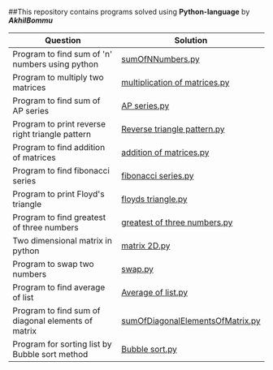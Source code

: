 ##This repository contains programs solved using **Python-language** by _**AkhilBommu**_

  Question | Solution
---------- | -------------
Program to find sum of 'n' numbers using python | [sumOfNNumbers.py](https://github.com/akhilbommu/Python-Programs/blob/master/sumOfNNumbers.py) 
Program to multiply two matrices | [multiplication of matrices.py](https://github.com/akhilbommu/Python-Programs/blob/master/multiplication%20of%20matrices.py)
Program to find sum of AP series | [AP series.py](https://github.com/akhilbommu/Python-Programs/blob/master/AP%20series.py)
Program to print reverse right triangle pattern | [Reverse triangle pattern.py](https://github.com/akhilbommu/Python-Programs/blob/master/Reverse%20triangle%20pattern.py)
Program to find addition of matrices | [addition of matrices.py](https://github.com/akhilbommu/Python-Programs/blob/master/addition%20of%20matrices.py)
Program to find fibonacci series | [fibonacci series.py](https://github.com/akhilbommu/Python-Programs/blob/master/fibonacci%20series.py)
Program to print Floyd's triangle | [floyds triangle.py](https://github.com/akhilbommu/Python-Programs/blob/master/floyds%20triangle.py)
Program to find greatest of three numbers | [greatest of three numbers.py](https://github.com/akhilbommu/Python-Programs/blob/master/greatest%20of%20three%20numbers.py)
Two dimensional matrix in python | [matrix 2D.py](https://github.com/akhilbommu/Python-Programs/blob/master/matrix%202D.py)
Program to swap two numbers | [swap.py](https://github.com/akhilbommu/Python-Programs/blob/master/swap.py)
Program to find average of list | [Average of list.py](https://github.com/akhilbommu/Python-Programs/blob/master/Average%20of%20list.py)
Program to find sum of diagonal elements of matrix | [sumOfDiagonalElementsOfMatrix.py](https://github.com/akhilbommu/Python-Programs/blob/master/sumOfDiagonalElementsOfMatrix.py)
Program for sorting list by Bubble sort method |[Bubble sort.py](https://github.com/akhilbommu/Python-Programs/blob/master/swap/Bubble%20sort.py)
